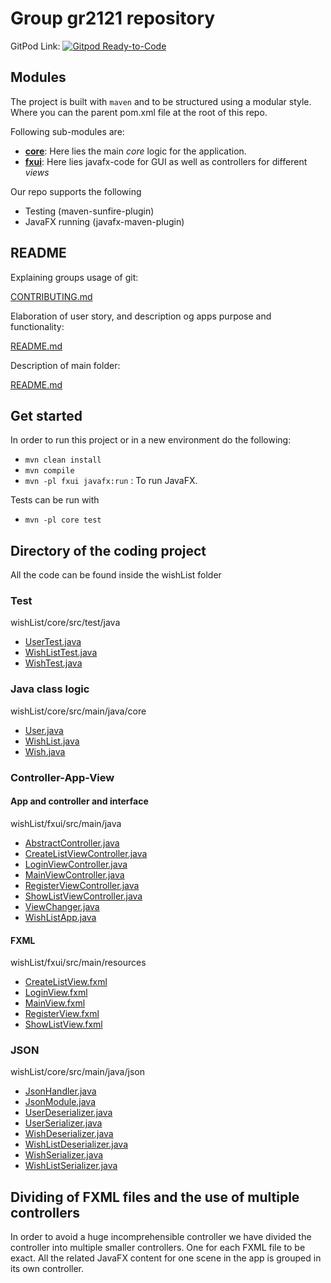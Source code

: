 
# Group gr2121 repository

GitPod Link: [![Gitpod Ready-to-Code](https://img.shields.io/badge/Gitpod-Ready--to--Code-blue?logo=gitpod)](https://gitpod.idi.ntnu.no/#https://gitlab.stud.idi.ntnu.no/it1901/groups-2021/gr2121/gr2121)

## Modules

The project is built with `maven` and to be structured using a modular style. Where you can the parent pom.xml file at the root of this repo.

Following sub-modules are:

- <a href="./core">**core**</a>: Here lies the main *core* logic for the application.
- <a href="./fxui">**fxui**</a>: Here lies javafx-code for GUI as well as controllers for different *views*

Our repo supports the following

- Testing (maven-sunfire-plugin)
- JavaFX running (javafx-maven-plugin)

## README
Explaining groups usage of git:

[CONTRIBUTING.md](CONTRIBUTING.md)

Elaboration of user story, and description og apps purpose and functionality:

[README.md](wishList/core/src/README.md)

Description of main folder:

[README.md](wishList/core/README.md)

## Get started

In order to run this project or in a new environment do the following:

- `mvn clean install`
- `mvn compile`
- `mvn -pl fxui javafx:run` : To run JavaFX.

Tests can be run with

- `mvn -pl core test`

## Directory of the coding project
All the code can be found inside the wishList folder
### Test
wishList/core/src/test/java
- [UserTest.java](./wishList/core/src/test/java/UserTest.java)
- [WishListTest.java](./wishList/core/src/test/java/WishListTest.java)
- [WishTest.java](./wishList/core/src/test/java/WishTest.java)

### Java class logic
wishList/core/src/main/java/core
- [User.java](./wishList/core/src/main/java/core/User.java)
- [WishList.java](./wishList/core/src/main/java/core/WishList.java)
- [Wish.java](./wishList/core/src/main/java/core/Wish.java)

### Controller-App-View

#### App and controller and interface
wishList/fxui/src/main/java
- [AbstractController.java](./wishList/fxui/src/main/java/AbstractController.java)
- [CreateListViewController.java](./wishList/fxui/src/main/java/CreateListViewController.java)
- [LoginViewController.java](./wishList/fxui/src/main/java/LoginViewController.java)
- [MainViewController.java](./wishList/fxui/src/main/java/MainViewController.java)
- [RegisterViewController.java](./wishList/fxui/src/main/java/RegisterViewController.java)
- [ShowListViewController.java](./wishList/fxui/src/main/java/ShowListViewController.java)
- [ViewChanger.java](./wishList/fxui/src/main/java/ViewChanger.java)
- [WishListApp.java](./wishList/fxui/src/main/java/WishListApp.java)

#### FXML
wishList/fxui/src/main/resources
- [CreateListView.fxml](./wishList/fxui/src/main/resources/CreateListView.fxml)
- [LoginView.fxml](./wishList/fxui/src/main/resources/LoginView.fxml)
- [MainView.fxml](./wishList/fxui/src/main/resources/MainView.fxml)
- [RegisterView.fxml](./wishList/fxui/src/main/resources/RegisterView.fxml)
- [ShowListView.fxml](./wishList/fxui/src/main/resources/ShowListView.fxml)

### JSON
wishList/core/src/main/java/json
- [JsonHandler.java](./wishList/core/src/main/java/json/JsonHandler.java)
- [JsonModule.java](./wishList/core/src/main/java/json/JsonModule.java)
- [UserDeserializer.java](./wishList/core/src/main/java/json/UserDeserializer.java)
- [UserSerializer.java](./wishList/core/src/main/java/json/UserSerializer.java)
- [WishDeserializer.java](./wishList/core/src/main/java/json/WishDeserializer.java)
- [WishListDeserializer.java](./wishList/core/src/main/java/json/WishListDeserializer.java)
- [WishSerializer.java](./wishList/core/src/main/java/json/WishSerializer.java)
- [WishListSerializer.java](./wishList/core/src/main/java/json/WishListSerializer.java)

## Dividing of FXML files and the use of multiple controllers

In order to avoid a huge incomprehensible controller we have divided the controller into multiple smaller controllers. One for each FXML file to be exact. All the related JavaFX content for one scene in the app is grouped in its own controller.